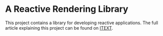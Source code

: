 # A Reactive Rendering Library

This project contains a library for developing reactive applications. The full article explaining this project can be found on [ITEXT](https://itnext.io/creating-our-own-react-from-scratch-82dd6356676d?source=friends_link&sk=6b4b6f4662cfba023dbaaf81938cd9a1).
